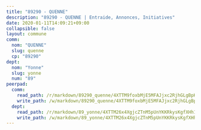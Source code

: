 ```yaml
---
title: "89290 - QUENNE"
description: "89290 - QUENNE | Entraide, Annonces, Initiatives"
date: 2020-01-11T14:09:21+09:00
collapsible: false
layout: commune
comm:
  nom: "QUENNE"
  slug: quenne
  cp: "89290"
dept:
  nom: "Yonne"
  slug: yonne
  num: "89"
peerpad:
  comm:
    read_path: /r/markdown/89290_quenne/4XTTM9foxbMjE5MFAJjxc2RjhGLgBpKfvb3ebHzkupg13XkkF
    write_path: /w/markdown/89290_quenne/4XTTM9foxbMjE5MFAJjxc2RjhGLgBpKfvb3ebHzkupg13XkkF-K3TgUQZXHQvse2NwkAQqCjwgDeCgBauDk4tFaVQ34wHjGEUoFzwJmGSJ2jacPumc9CngEznVwjwZki4Ej3McnNCFnYc4zT26US4HwARmpts7tXNsX5S5juXrAnYsBM7ugxb7yaaj
  dept:
    read_path: /r/markdown/89_yonne/4XTTM26x4XgjcZTnM5pUnYKKRkysKgfXHh1wiigoPHqn9LDKB
    write_path: /w/markdown/89_yonne/4XTTM26x4XgjcZTnM5pUnYKKRkysKgfXHh1wiigoPHqn9LDKB-K3TgU4xaMVqzoRnPJNyddApuMoWvJyHL35bzooauYvdhG3MLg3ikjpoueq9BDtqVP4hJBQxpPxix2gohzXyST9tZPnEkyXpDMdHiAFpx7EU6e8WgvFk7NPsBQepM8o13bG9dyqq7
---
```


